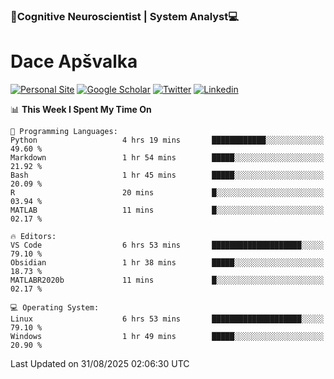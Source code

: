 ### 🧠Cognitive Neuroscientist | System Analyst💻
# Dace Apšvalka

[![Personal Site](https://img.shields.io/badge/website-teal?style=for-the-badge&logo=About.me&logoColor=white)](https://dcdace.net/)
[![Google Scholar](https://img.shields.io/badge/Scholar-yellow?style=for-the-badge&logo=googlescholar&logoColor=ffffff)](https://scholar.google.com/citations?hl=en&user=W8q0HBkAAAAJ&view_op=list_works&sortby=pubdate)
[![Twitter](https://img.shields.io/badge/Twitter-1DA1F2?logo=twitter&logoColor=white&style=for-the-badge)](https://twitter.com/dcdace)
[![Linkedin](https://img.shields.io/badge/linkedin-0077B5?logo=linkedin&logoColor=white&style=for-the-badge)](https://www.linkedin.com/in/dace-apsvalka/)

<!--
[![Dace's wakatime stats](https://github-readme-stats.vercel.app/api/wakatime?username=dcdace&theme=react&layout=compact&custom_title=Coding+past+7+days&v=2)](https://github.com/dcdace/dcdace)


[![github](https://img.shields.io/github/followers/dcdace?logo=github&style=plastic)](https://github.com/dcdace?tab=followers "GitHub followers")
[![wakatime](https://wakatime.com/badge/user/6e7556d3-b1db-4eef-a7e8-9bad735fc27e.svg?style=plastic?v=2)](https://wakatime.com/@6e7556d3-b1db-4eef-a7e8-9bad735fc27e "Total time coded since Feb 28 2022")

[![twitter](https://img.shields.io/twitter/follow/dcdace?label=followers&logo=twitter&color=%23007ec6&style=plastic)](https://twitter.com/dcdace "Twitter followers")

[![Dace's languages](https://github-readme-stats-one-nu-13.vercel.app/api/top-langs/?username=dcdace&langs_count=10&theme=nord&layout=compact)](https://github.com/anuraghazra/github-readme-stats) 
[![Dace's GitHub stats](https://github-readme-stats-one-nu-13.vercel.app/api?username=dcdace&theme=dracula&hide=prs,issues&count_private=true&show_icons=true&hide_rank=true&include_all_commits=true&hide_title=false&custom_title=GitHub+Stats)](https://github.com/anuraghazra/github-readme-stats)
-->

<!--START_SECTION:waka-->
📊 **This Week I Spent My Time On** 

```text
💬 Programming Languages: 
Python                   4 hrs 19 mins       ████████████░░░░░░░░░░░░░   49.60 % 
Markdown                 1 hr 54 mins        █████░░░░░░░░░░░░░░░░░░░░   21.92 % 
Bash                     1 hr 45 mins        █████░░░░░░░░░░░░░░░░░░░░   20.09 % 
R                        20 mins             █░░░░░░░░░░░░░░░░░░░░░░░░   03.94 % 
MATLAB                   11 mins             █░░░░░░░░░░░░░░░░░░░░░░░░   02.17 % 

🔥 Editors: 
VS Code                  6 hrs 53 mins       ████████████████████░░░░░   79.10 % 
Obsidian                 1 hr 38 mins        █████░░░░░░░░░░░░░░░░░░░░   18.73 % 
MATLABR2020b             11 mins             █░░░░░░░░░░░░░░░░░░░░░░░░   02.17 % 

💻 Operating System: 
Linux                    6 hrs 53 mins       ████████████████████░░░░░   79.10 % 
Windows                  1 hr 49 mins        █████░░░░░░░░░░░░░░░░░░░░   20.90 % 
```


 Last Updated on 31/08/2025 02:06:30 UTC
<!--END_SECTION:waka-->

